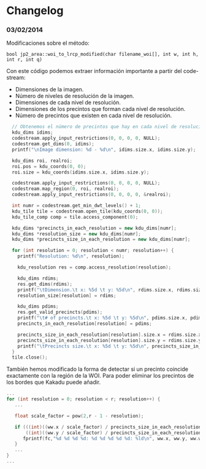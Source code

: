 Changelog
=========

### 03/02/2014

Modificaciones sobre el método:

```
bool jp2_area::woi_to_lrcp_modified(char filename_woi[], int w, int h, int r, int q)
```

Con este código podemos extraer información importante a partir del code-stream:  

* Dimensiones de la imagen.
* Número de niveles de resolución de la imagen.
* Dimensiones de cada nivel de resolución.
* Dimensiones de los precintos que forman cada nivel de resolución.
* Número de precintos que existen en cada nivel de resolución.

~~~~~~~~~~~~~~~~~~~~~~~~~~~~~~~~~~~~~~~~~~ {.cpp .numberLines}
  // Obtenemos el número de precintos que hay en cada nivel de resolución  
  kdu_dims idims;
  codestream.apply_input_restrictions(0, 0, 0, 0, NULL);
  codestream.get_dims(0, idims);
  printf("\nImage dimension: %d - %d\n", idims.size.x, idims.size.y);

  kdu_dims roi, realroi;
  roi.pos = kdu_coords(0, 0);
  roi.size = kdu_coords(idims.size.x, idims.size.y);

  codestream.apply_input_restrictions(0, 0, 0, 0, NULL);
  codestream.map_region(0, roi, realroi);
  codestream.apply_input_restrictions(0, 0, 0, 0, &realroi);

  int numr = codestream.get_min_dwt_levels() + 1;
  kdu_tile tile = codestream.open_tile(kdu_coords(0, 0));
  kdu_tile_comp comp = tile.access_component(0);

  kdu_dims *precincts_in_each_resolution = new kdu_dims[numr];
  kdu_dims *resolution_size = new kdu_dims[numr];  
  kdu_dims *precincts_size_in_each_resolution = new kdu_dims[numr];

  for (int resolution = 0; resolution < numr; resolution++) {
    printf("Resolution: %d\n", resolution);

    kdu_resolution res = comp.access_resolution(resolution);

    kdu_dims rdims;
    res.get_dims(rdims);
    printf("\tDimension.\t x: %5d \t y: %5d\n", rdims.size.x, rdims.size.y);
    resolution_size[resolution] = rdims;

    kdu_dims pdims;
    res.get_valid_precincts(pdims);
    printf("\t# of precincts.\t x: %5d \t y: %5d\n", pdims.size.x, pdims.size.y);
    precincts_in_each_resolution[resolution] = pdims;

    precincts_size_in_each_resolution[resolution].size.x = rdims.size.x / pdims.size.x;
    precincts_size_in_each_resolution[resolution].size.y = rdims.size.y / pdims.size.y;
    printf("\tPrecincts size.\t x: %5d \t y: %5d\n", precincts_size_in_each_resolution[resolution].size.x, precincts_size_in_each_resolution[resolution].size.x);
  }
  tile.close();  
~~~~~~~~~~~~~~~~~~~~~~~~~~~~~~~~~~~~~~~~~~~~ 

También hemos modificado la forma de detectar si un precinto coincide exactamente con la región de la WOI.
Para poder eliminar los precintos de los bordes que Kakadu puede añadir.

~~~~~~~~~~~~~~~~~~~~~~~~~~~~~~~~~~~~~~~~~~ {.cpp .numberLines}
...
for (int resolution = 0; resolution < r; resolution++) {
   ...

   float scale_factor = pow(2,r - 1 - resolution);

   if (((int)((ww.x / scale_factor) / precincts_size_in_each_resolution[resolution].size.x) == px) &&
       ((int)((ww.y / scale_factor) / precincts_size_in_each_resolution[resolution].size.y) == py)) {
      fprintf(fc,"%d %d %d %d: %d %d %d %d %d: %ld\n", ww.x, ww.y, ww.w, ww.h, l, resolution, c, py, px, (long)pid);
   }
   ...
}
...
~~~~~~~~~~~~~~~~~~~~~~~~~~~~~~~~~~~~~~~~~~~~ 